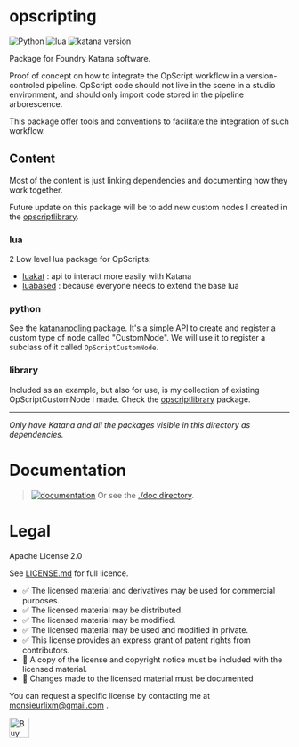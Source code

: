 # opscripting

![Python](https://img.shields.io/badge/Python->=2.7-4f4f4f?labelColor=3776ab&logo=python&logoColor=FED142)
![lua](https://img.shields.io/badge/Lua->=5.1.5-4f4f4f?labelColor=000090&logo=lua&logoColor=white)
![katana version](https://img.shields.io/badge/Katana->=3.6-4f4f4f?labelColor=111111&logo=katana&logoColor=FCB123)

Package for Foundry Katana software.

Proof of concept on how to integrate the OpScript workflow in a 
version-controled pipeline. OpScript code should not live in the scene in a
studio environment, and should only import code stored in the pipeline arborescence.

This package offer tools and conventions to facilitate the integration of such workflow.

## Content

Most of the content is just linking dependencies and documenting how they
work together.

Future update on this package will be to add new custom nodes I created
in the [opscriptlibrary](opscriptlibrary/).


### lua

2 Low level lua package for OpScripts:

- [luakat](luakat/) : api to interact more easily with Katana
- [luabased](luabased/) : because everyone needs to extend the base lua 


### python

See the [katananodling](katananodling/) package. It's a simple API to create
and register a custom type of node called "CustomNode".
We will use it to register a subclass of it called `OpScriptCustomNode`.

### library

Included as an example, but also for use, is my collection of existing OpScriptCustomNode
I made. Check the [opscriptlibrary](opscriptlibrary/) package. 

---

_Only have Katana and all the packages visible in this directory as dependencies._


# Documentation

> [![documentation](https://img.shields.io/badge/visit_documentation-blue)](./doc/INDEX.md)
> Or see the [./doc directory](./doc).


# Legal

Apache License 2.0

See [LICENSE.md](LICENSE.md) for full licence.

- ✅ The licensed material and derivatives may be used for commercial purposes.
- ✅ The licensed material may be distributed.
- ✅ The licensed material may be modified.
- ✅ The licensed material may be used and modified in private.
- ✅ This license provides an express grant of patent rights from contributors.
- 📏 A copy of the license and copyright notice must be included with the licensed material.
- 📏 Changes made to the licensed material must be documented

You can request a specific license by contacting me at [monsieurlixm@gmail.com](mailto:monsieurlixm@gmail.com) .

<a href='https://ko-fi.com/E1E3ALNSG' target='_blank'>
<img height='36' style='border:0px;height:36px;' src='https://cdn.ko-fi.com/cdn/kofi1.png?v=3' border='0' alt='Buy Me a Coffee at ko-fi.com' />
</a> 
